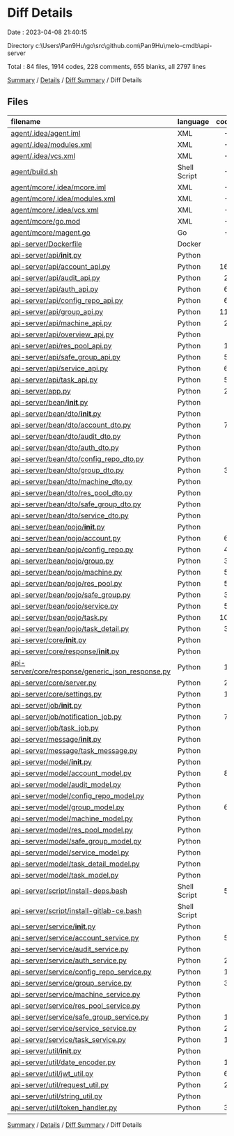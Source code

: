 # Diff Details

Date : 2023-04-08 21:40:15

Directory c:\\Users\\Pan9Hu\\go\\src\\github.com\\Pan9Hu\\melo-cmdb\\api-server

Total : 84 files,  1914 codes, 228 comments, 655 blanks, all 2797 lines

[Summary](results.md) / [Details](details.md) / [Diff Summary](diff.md) / Diff Details

## Files
| filename | language | code | comment | blank | total |
| :--- | :--- | ---: | ---: | ---: | ---: |
| [agent/.idea/agent.iml](/agent/.idea/agent.iml) | XML | -9 | 0 | 0 | -9 |
| [agent/.idea/modules.xml](/agent/.idea/modules.xml) | XML | -8 | 0 | 0 | -8 |
| [agent/.idea/vcs.xml](/agent/.idea/vcs.xml) | XML | -6 | 0 | 0 | -6 |
| [agent/build.sh](/agent/build.sh) | Shell Script | -9 | -1 | -5 | -15 |
| [agent/mcore/.idea/mcore.iml](/agent/mcore/.idea/mcore.iml) | XML | -9 | 0 | 0 | -9 |
| [agent/mcore/.idea/modules.xml](/agent/mcore/.idea/modules.xml) | XML | -8 | 0 | 0 | -8 |
| [agent/mcore/.idea/vcs.xml](/agent/mcore/.idea/vcs.xml) | XML | -6 | 0 | 0 | -6 |
| [agent/mcore/go.mod](/agent/mcore/go.mod) | XML | -2 | 0 | -2 | -4 |
| [agent/mcore/magent.go](/agent/mcore/magent.go) | Go | -7 | 0 | -3 | -10 |
| [api-server/Dockerfile](/api-server/Dockerfile) | Docker | 0 | 0 | 1 | 1 |
| [api-server/api/__init__.py](/api-server/api/__init__.py) | Python | 2 | 2 | 2 | 6 |
| [api-server/api/account_api.py](/api-server/api/account_api.py) | Python | 165 | 9 | 26 | 200 |
| [api-server/api/audit_api.py](/api-server/api/audit_api.py) | Python | 21 | 0 | 8 | 29 |
| [api-server/api/auth_api.py](/api-server/api/auth_api.py) | Python | 60 | 8 | 9 | 77 |
| [api-server/api/config_repo_api.py](/api-server/api/config_repo_api.py) | Python | 60 | 0 | 23 | 83 |
| [api-server/api/group_api.py](/api-server/api/group_api.py) | Python | 114 | 18 | 20 | 152 |
| [api-server/api/machine_api.py](/api-server/api/machine_api.py) | Python | 24 | 0 | 10 | 34 |
| [api-server/api/overview_api.py](/api-server/api/overview_api.py) | Python | 3 | 0 | 3 | 6 |
| [api-server/api/res_pool_api.py](/api-server/api/res_pool_api.py) | Python | 18 | 0 | 10 | 28 |
| [api-server/api/safe_group_api.py](/api-server/api/safe_group_api.py) | Python | 54 | 0 | 23 | 77 |
| [api-server/api/service_api.py](/api-server/api/service_api.py) | Python | 64 | 5 | 18 | 87 |
| [api-server/api/task_api.py](/api-server/api/task_api.py) | Python | 53 | 22 | 16 | 91 |
| [api-server/app.py](/api-server/app.py) | Python | 27 | 0 | 4 | 31 |
| [api-server/bean/__init__.py](/api-server/bean/__init__.py) | Python | 2 | 2 | 2 | 6 |
| [api-server/bean/dto/__init__.py](/api-server/bean/dto/__init__.py) | Python | 2 | 2 | 2 | 6 |
| [api-server/bean/dto/account_dto.py](/api-server/bean/dto/account_dto.py) | Python | 75 | 9 | 33 | 117 |
| [api-server/bean/dto/audit_dto.py](/api-server/bean/dto/audit_dto.py) | Python | 2 | 2 | 1 | 5 |
| [api-server/bean/dto/auth_dto.py](/api-server/bean/dto/auth_dto.py) | Python | 7 | 0 | 3 | 10 |
| [api-server/bean/dto/config_repo_dto.py](/api-server/bean/dto/config_repo_dto.py) | Python | 2 | 2 | 1 | 5 |
| [api-server/bean/dto/group_dto.py](/api-server/bean/dto/group_dto.py) | Python | 33 | 3 | 15 | 51 |
| [api-server/bean/dto/machine_dto.py](/api-server/bean/dto/machine_dto.py) | Python | 2 | 2 | 1 | 5 |
| [api-server/bean/dto/res_pool_dto.py](/api-server/bean/dto/res_pool_dto.py) | Python | 2 | 2 | 1 | 5 |
| [api-server/bean/dto/safe_group_dto.py](/api-server/bean/dto/safe_group_dto.py) | Python | 2 | 2 | 1 | 5 |
| [api-server/bean/dto/service_dto.py](/api-server/bean/dto/service_dto.py) | Python | 2 | 2 | 1 | 5 |
| [api-server/bean/pojo/__init__.py](/api-server/bean/pojo/__init__.py) | Python | 2 | 2 | 2 | 6 |
| [api-server/bean/pojo/account.py](/api-server/bean/pojo/account.py) | Python | 68 | 10 | 35 | 113 |
| [api-server/bean/pojo/config_repo.py](/api-server/bean/pojo/config_repo.py) | Python | 44 | 6 | 23 | 73 |
| [api-server/bean/pojo/group.py](/api-server/bean/pojo/group.py) | Python | 32 | 4 | 18 | 54 |
| [api-server/bean/pojo/machine.py](/api-server/bean/pojo/machine.py) | Python | 52 | 7 | 25 | 84 |
| [api-server/bean/pojo/res_pool.py](/api-server/bean/pojo/res_pool.py) | Python | 56 | 8 | 29 | 93 |
| [api-server/bean/pojo/safe_group.py](/api-server/bean/pojo/safe_group.py) | Python | 38 | 5 | 20 | 63 |
| [api-server/bean/pojo/service.py](/api-server/bean/pojo/service.py) | Python | 50 | 7 | 26 | 83 |
| [api-server/bean/pojo/task.py](/api-server/bean/pojo/task.py) | Python | 104 | 16 | 51 | 171 |
| [api-server/bean/pojo/task_detail.py](/api-server/bean/pojo/task_detail.py) | Python | 38 | 5 | 20 | 63 |
| [api-server/core/__init__.py](/api-server/core/__init__.py) | Python | 2 | 2 | 2 | 6 |
| [api-server/core/response/__init__.py](/api-server/core/response/__init__.py) | Python | 2 | 2 | 2 | 6 |
| [api-server/core/response/generic_json_response.py](/api-server/core/response/generic_json_response.py) | Python | 11 | 4 | 3 | 18 |
| [api-server/core/server.py](/api-server/core/server.py) | Python | 20 | 0 | 5 | 25 |
| [api-server/core/settings.py](/api-server/core/settings.py) | Python | 17 | 0 | 1 | 18 |
| [api-server/job/__init__.py](/api-server/job/__init__.py) | Python | 2 | 2 | 2 | 6 |
| [api-server/job/notification_job.py](/api-server/job/notification_job.py) | Python | 79 | 16 | 10 | 105 |
| [api-server/job/task_job.py](/api-server/job/task_job.py) | Python | 2 | 0 | 0 | 2 |
| [api-server/message/__init__.py](/api-server/message/__init__.py) | Python | 2 | 2 | 2 | 6 |
| [api-server/message/task_message.py](/api-server/message/task_message.py) | Python | 2 | 2 | 2 | 6 |
| [api-server/model/__init__.py](/api-server/model/__init__.py) | Python | 2 | 2 | 2 | 6 |
| [api-server/model/account_model.py](/api-server/model/account_model.py) | Python | 86 | 0 | 15 | 101 |
| [api-server/model/audit_model.py](/api-server/model/audit_model.py) | Python | 0 | 0 | 1 | 1 |
| [api-server/model/config_repo_model.py](/api-server/model/config_repo_model.py) | Python | 0 | 0 | 1 | 1 |
| [api-server/model/group_model.py](/api-server/model/group_model.py) | Python | 65 | 1 | 15 | 81 |
| [api-server/model/machine_model.py](/api-server/model/machine_model.py) | Python | 0 | 0 | 1 | 1 |
| [api-server/model/res_pool_model.py](/api-server/model/res_pool_model.py) | Python | 0 | 0 | 1 | 1 |
| [api-server/model/safe_group_model.py](/api-server/model/safe_group_model.py) | Python | 0 | 0 | 1 | 1 |
| [api-server/model/service_model.py](/api-server/model/service_model.py) | Python | 0 | 0 | 1 | 1 |
| [api-server/model/task_detail_model.py](/api-server/model/task_detail_model.py) | Python | 0 | 0 | 1 | 1 |
| [api-server/model/task_model.py](/api-server/model/task_model.py) | Python | 0 | 0 | 1 | 1 |
| [api-server/script/install-deps.bash](/api-server/script/install-deps.bash) | Shell Script | 52 | 2 | 15 | 69 |
| [api-server/script/install-gitlab-ce.bash](/api-server/script/install-gitlab-ce.bash) | Shell Script | 8 | 1 | 4 | 13 |
| [api-server/service/__init__.py](/api-server/service/__init__.py) | Python | 2 | 2 | 2 | 6 |
| [api-server/service/account_service.py](/api-server/service/account_service.py) | Python | 50 | 0 | 10 | 60 |
| [api-server/service/audit_service.py](/api-server/service/audit_service.py) | Python | 4 | 0 | 2 | 6 |
| [api-server/service/auth_service.py](/api-server/service/auth_service.py) | Python | 24 | 0 | 5 | 29 |
| [api-server/service/config_repo_service.py](/api-server/service/config_repo_service.py) | Python | 19 | 0 | 7 | 26 |
| [api-server/service/group_service.py](/api-server/service/group_service.py) | Python | 32 | 0 | 9 | 41 |
| [api-server/service/machine_service.py](/api-server/service/machine_service.py) | Python | 7 | 0 | 3 | 10 |
| [api-server/service/res_pool_service.py](/api-server/service/res_pool_service.py) | Python | 7 | 0 | 3 | 10 |
| [api-server/service/safe_group_service.py](/api-server/service/safe_group_service.py) | Python | 19 | 0 | 7 | 26 |
| [api-server/service/service_service.py](/api-server/service/service_service.py) | Python | 22 | 0 | 8 | 30 |
| [api-server/service/task_service.py](/api-server/service/task_service.py) | Python | 14 | 0 | 5 | 19 |
| [api-server/util/__init__.py](/api-server/util/__init__.py) | Python | 2 | 2 | 2 | 6 |
| [api-server/util/date_encoder.py](/api-server/util/date_encoder.py) | Python | 10 | 0 | 3 | 13 |
| [api-server/util/jwt_util.py](/api-server/util/jwt_util.py) | Python | 63 | 14 | 8 | 85 |
| [api-server/util/request_util.py](/api-server/util/request_util.py) | Python | 29 | 13 | 10 | 52 |
| [api-server/util/string_util.py](/api-server/util/string_util.py) | Python | 9 | 0 | 5 | 14 |
| [api-server/util/token_handler.py](/api-server/util/token_handler.py) | Python | 33 | 0 | 5 | 38 |

[Summary](results.md) / [Details](details.md) / [Diff Summary](diff.md) / Diff Details